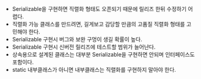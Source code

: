 - Serializable을 구현하면 직렬화 형태도 오픈되기 때문에 릴리즈 한뒤 수정하기 어렵다.
- 직렬화 가능 클래스를 만드려면, 길게보고 감당할 만큼의 고품질 직렬화 형태를 고민해야 한다.
- Serializable 구현시 버그와 보완 구멍이 생길 확률이 높다.
- Serializable 구현시 신버전 릴리즈에 테스트할 범위가 늘어난다.
- 상속용으로 설계된 클래스는 대부분 Serializable을 구현하면 안되며 인터페이스도 포함이다.
- static 내부클래스가 아니면 내부클래스는 직렬화를 구현하지 말아야 한다.
